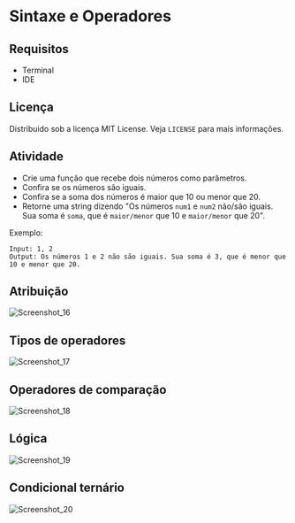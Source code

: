 # Sintaxe e Operadores
## Requisitos
- Terminal
- IDE

## Licença
Distribuido sob a licença MIT License. Veja `LICENSE` para mais informações.

## Atividade

- Crie uma função que recebe dois números como parâmetros.
- Confira se os números são iguais.
- Confira se a soma dos números é maior que 10 ou menor que 20.
- Retorne uma string dizendo "Os números `num1` e `num2` não/são iguais. Sua soma é `soma`, que é `maior/menor` que 10 e `maior/menor` que 20".

Exemplo:

```
Input: 1, 2
Output: Os números 1 e 2 não são iguais. Sua soma é 3, que é menor que 10 e menor que 20.
```

## Atribuição
![Screenshot_16](https://user-images.githubusercontent.com/72028645/136439375-4404e38d-e0d1-49be-802b-6dbb6cef06fa.png)

## Tipos de operadores
![Screenshot_17](https://user-images.githubusercontent.com/72028645/136439433-76ccc163-f12e-4a68-9302-79bd281b3c6b.png)

## Operadores de comparação
![Screenshot_18](https://user-images.githubusercontent.com/72028645/136439467-20657f69-30d8-42d2-8f34-1486f9c026ab.png)

## Lógica
![Screenshot_19](https://user-images.githubusercontent.com/72028645/136439504-905ff5ee-e620-4dc5-b535-baf99c40487c.png)

## Condicional ternário
![Screenshot_20](https://user-images.githubusercontent.com/72028645/136439548-df4c63d8-8d87-4308-86f6-4021fe70866d.png)

